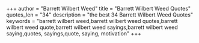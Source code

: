 +++
author = "Barrett Wilbert Weed"
title = "Barrett Wilbert Weed Quotes"
quotes_len = "34"
description = "the best 34 Barrett Wilbert Weed Quotes"
keywords = "barrett wilbert weed,barrett wilbert weed quotes,barrett wilbert weed quote,barrett wilbert weed sayings,barrett wilbert weed saying,quotes, sayings,quote, saying, motivation"
+++
